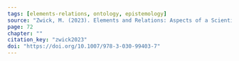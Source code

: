 ```yaml
---
tags: [elements-relations, ontology, epistemology]
source: "Zwick, M. (2023). Elements and Relations: Aspects of a Scientific Metaphysics (Vol. 35). Springer International Publishing."
page: 72
chapter: ""
citation_key: "zwick2023"
doi: "https://doi.org/10.1007/978-3-030-99403-7"
---
```


